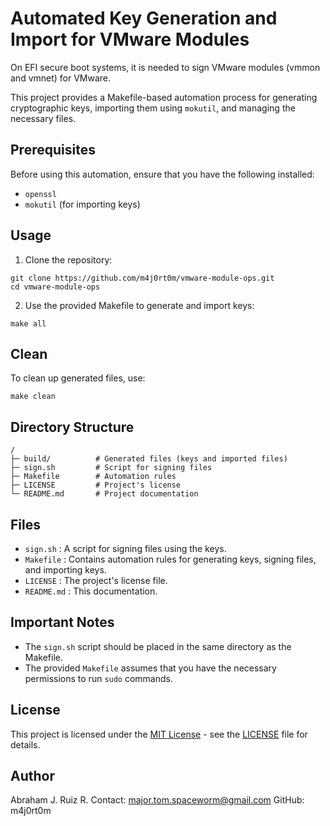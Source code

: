 # Automated Key Generation and Import for VMware Modules

On EFI secure boot systems, it is needed to sign VMware modules (vmmon and vmnet) for VMware.

This project provides a Makefile-based automation process for generating cryptographic keys, importing them using `mokutil`, and managing the necessary files.

## Prerequisites

Before using this automation, ensure that you have the following installed:

- `openssl`
- `mokutil` (for importing keys)

## Usage

1. Clone the repository:

```
git clone https://github.com/m4j0rt0m/vmware-module-ops.git
cd vmware-module-ops
```

2. Use the provided Makefile to generate and import keys:

```
make all
```

## Clean

To clean up generated files, use:

```
make clean
```

## Directory Structure

```
/
├─ build/          # Generated files (keys and imported files)
├─ sign.sh         # Script for signing files
├─ Makefile        # Automation rules
├─ LICENSE         # Project's license
└─ README.md       # Project documentation
```

## Files

* `sign.sh`   : A script for signing files using the keys.
* `Makefile`  : Contains automation rules for generating keys, signing files, and importing keys.
* `LICENSE`   : The project's license file.
* `README.md` : This documentation.

## Important Notes

* The `sign.sh` script should be placed in the same directory as the Makefile.
* The provided `Makefile` assumes that you have the necessary permissions to run `sudo` commands.

## License

This project is licensed under the [MIT License](LICENSE) - see the [LICENSE](LICENSE) file for details.

## Author

Abraham J. Ruiz R.
Contact: major.tom.spaceworm@gmail.com
GitHub: m4j0rt0m
